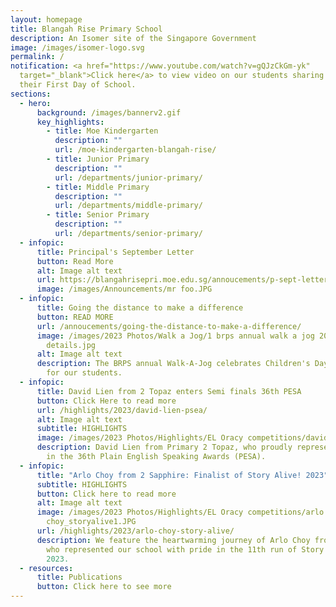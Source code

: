 ```yaml
---
layout: homepage
title: Blangah Rise Primary School
description: An Isomer site of the Singapore Government
image: /images/isomer-logo.svg
permalink: /
notification: <a href="https://www.youtube.com/watch?v=gQJzCkGm-yk"
  target="_blank">Click here</a> to view video on our students sharing about
  their First Day of School.
sections:
  - hero:
      background: /images/bannerv2.gif
      key_highlights:
        - title: Moe Kindergarten
          description: ""
          url: /moe-kindergarten-blangah-rise/
        - title: Junior Primary
          description: ""
          url: /departments/junior-primary/
        - title: Middle Primary
          description: ""
          url: /departments/middle-primary/
        - title: Senior Primary
          description: ""
          url: /departments/senior-primary/
  - infopic:
      title: Principal's September Letter
      button: Read More
      alt: Image alt text
      url: https://blangahrisepri.moe.edu.sg/annoucements/p-sept-letter/
      image: /images/Announcements/mr foo.JPG
  - infopic:
      title: Going the distance to make a difference
      button: READ MORE
      url: /annoucements/going-the-distance-to-make-a-difference/
      image: /images/2023 Photos/Walk a Jog/1 brps annual walk a jog 2023 event
        details.jpg
      alt: Image alt text
      description: The BRPS annual Walk-A-Jog celebrates Children's Day with a purpose
        for our students.
  - infopic:
      title: David Lien from 2 Topaz enters Semi finals 36th PESA
      button: Click Here to read more
      url: /highlights/2023/david-lien-psea/
      alt: Image alt text
      subtitle: HIGHLIGHTS
      image: /images/2023 Photos/Highlights/EL Oracy competitions/david_pesa3.JPG
      description: David Lien from Primary 2 Topaz, who proudly represented our school
        in the 36th Plain English Speaking Awards (PESA).
  - infopic:
      title: "Arlo Choy from 2 Sapphire: Finalist of Story Alive! 2023"
      subtitle: HIGHLIGHTS
      button: Click here to read more
      alt: Image alt text
      image: /images/2023 Photos/Highlights/EL Oracy competitions/arlo
        choy_storyalive1.JPG
      url: /highlights/2023/arlo-choy-story-alive/
      description: We feature the heartwarming journey of Arlo Choy from 2 Sapphire,
        who represented our school with pride in the 11th run of Story Alive!
        2023.
  - resources:
      title: Publications
      button: Click here to see more
---
```


